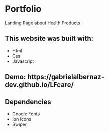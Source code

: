 <h1>Portfolio</h1>
<p>Landing Page about Health Products</p>

<h2>This website was built with:</h2>
  <ul>
    <li>Html</li>
    <li>Css</li>
    <li>Javascript</li>
  </ul>

<h2>Demo:
  <span> https://gabrielalbernaz-dev.github.io/LFcare/</span>
</h2>

<h2>Dependencies</h2>
 <ul>
   <li>Google Fonts</li>
   <li>Ion Icons</li>
   <li>Swiper</li>
 </ul>
  

